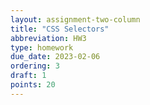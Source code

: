```yaml
---
layout: assignment-two-column
title: "CSS Selectors"
abbreviation: HW3
type: homework
due_date: 2023-02-06
ordering: 3
draft: 1
points: 20
---
```

